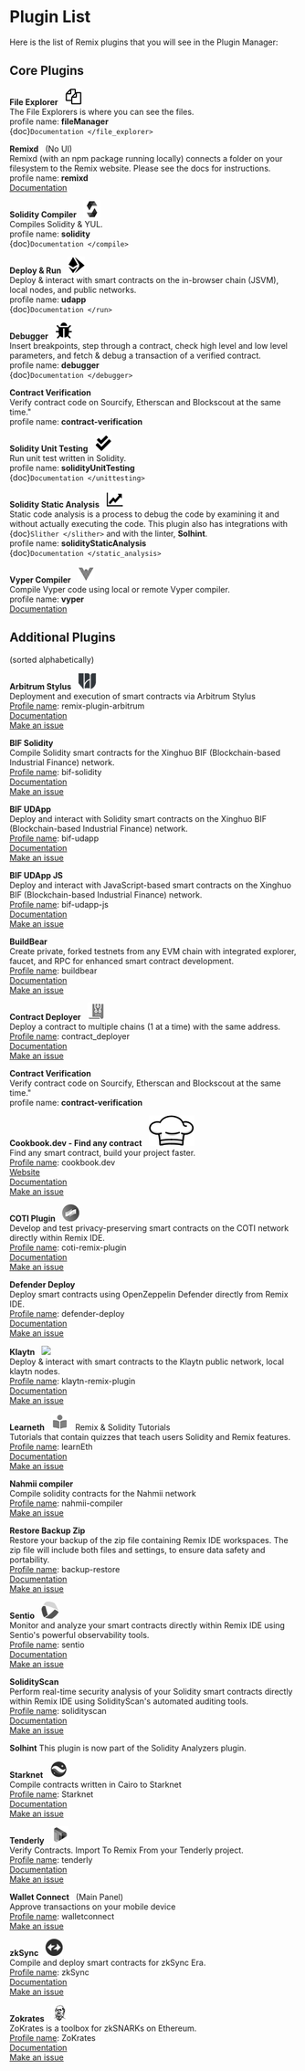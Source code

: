 # Plugin List

Here is the list of Remix plugins that you will see in the Plugin Manager:

## Core Plugins

**File Explorer** &nbsp; ![](images/pi-fe.png)<br>
The File Explorers is where you can see the files.<br>
profile name: **fileManager**
<br>{doc}`Documentation </file_explorer>`

**Remixd** &nbsp; (No UI)
<br>Remixd (with an npm package running locally) connects a folder on your filesystem to the Remix website. Please see the docs for instructions.
<br>profile name: **remixd**
<br>[Documentation](https://remix-ide.readthedocs.io/en/latest/remixd.html)

**Solidity Compiler** &nbsp; ![](images/pi-sol.png)<br>
Compiles Solidity & YUL.
<br>profile name: **solidity**
<br>{doc}`Documentation </compile>`

**Deploy & Run** &nbsp; ![](images/pi-deploy.png)<br>
Deploy & interact with smart contracts on the in-browser chain (JSVM), local nodes, and public networks.
<br>profile name: **udapp**
<br>{doc}`Documentation </run>`

**Debugger** &nbsp; ![](images/pi-debug.png)<br>
Insert breakpoints, step through a contract, check high level and low level parameters, and fetch & debug a transaction of a verified contract.
<br>profile name: **debugger**
<br>{doc}`Documentation </debugger>`

**Contract Verification** &nbsp;<br>
Verify contract code on Sourcify, Etherscan and Blockscout at the same time."
<br>profile name: **contract-verification**

**Solidity Unit Testing** &nbsp; ![](images/pi-sut.png)<br>
Run unit test written in Solidity.
<br>profile name: **solidityUnitTesting**
<br>{doc}`Documentation </unittesting>`

**Solidity Static Analysis** &nbsp; ![](images/pi-static.png)<br>
Static code analysis is a process to debug the code by examining it and without actually executing the code. This plugin also has integrations with {doc}`Slither </slither>` and with the linter, **Solhint**.
<br>profile name: **solidityStaticAnalysis**
<br>{doc}`Documentation </static_analysis>`

**Vyper Compiler** &nbsp; ![](images/pi-vyper.png) &nbsp;
<br>Compile Vyper code using local or remote Vyper compiler.
<br>profile name: **vyper**
<br>[Documentation](https://remix-ide.readthedocs.io/en/latest/vyper.html)

## Additional Plugins

(sorted alphabetically)

**Arbitrum Stylus** &nbsp; ![](images/pi-welldone1.png)<br>
Deployment and execution of smart contracts via Arbitrum Stylus
<br>[Profile name](https://remix-plugin-arbitrum.welldonestudio.io): remix-plugin-arbitrum
<br>[Documentation](https://docs.welldonestudio.io/code)
<br>[Make an issue](https://github.com/dsrvlabs/arbitrum-stylus/issues)

**BIF Solidity** &nbsp;<br>
Compile Solidity smart contracts for the Xinghuo BIF (Blockchain-based Industrial Finance) network.
<br>[Profile name](https://bif.remix-project.cn/solidity-compiler/): bif-solidity
<br>[Documentation](https://github.com/caict-4iot-dev/remix-bif-plugins/blob/main/apps/solidity-compiler/README.md)
<br>[Make an issue](https://github.com/caict-4iot-dev/remix-bif-plugins/issues)

**BIF UDApp** &nbsp;<br>
Deploy and interact with Solidity smart contracts on the Xinghuo BIF (Blockchain-based Industrial Finance) network.
<br>[Profile name](https://bif.remix-project.cn/udapp/): bif-udapp
<br>[Documentation](https://github.com/caict-4iot-dev/remix-bif-plugins/blob/main/apps/udapp/README.md)
<br>[Make an issue](https://github.com/caict-4iot-dev/remix-bif-plugins/issues)

**BIF UDApp JS** &nbsp; <br>
Deploy and interact with JavaScript-based smart contracts on the Xinghuo BIF (Blockchain-based Industrial Finance) network.
<br>[Profile name](https://bif.remix-project.cn/udapp-js/): bif-udapp-js
<br>[Documentation](https://github.com/caict-4iot-dev/remix-bif-plugins/blob/main/apps/udapp-js/README.md)
<br>[Make an issue](https://github.com/caict-4iot-dev/remix-bif-plugins/issues)

**BuildBear** &nbsp; <br>
Create private, forked testnets from any EVM chain with integrated explorer, faucet, and RPC for enhanced smart contract development.
<br>[Profile name](https://remix-plugin.buildbear.io): buildbear
<br>[Documentation](https://www.buildbear.io/resources/guides-and-tutorials/remix_plugin)
<br>[Make an issue](https://github.com/BuildBear/remix-plugin/issues)

**Contract Deployer** &nbsp; ![](images/pi-deployer.png)<br>
Deploy a contract to multiple chains (1 at a time) with the same address.
<br>[Profile name](https://github.com/groksmith/remix-contract-deployer-plugin): contract_deployer
<br>[Documentation](https://github.com/groksmith/remix-contract-deployer-plugin#getting-started-with-contract-deployer-plugin)
<br>[Make an issue](https://github.com/groksmith/remix-contract-deployer-plugin/issues)

**Contract Verification** &nbsp;<br>
Verify contract code on Sourcify, Etherscan and Blockscout at the same time."
<br>profile name: **contract-verification**

**Cookbook.dev - Find any contract** &nbsp; ![](images/cookbook.svg)<br>
Find any smart contract, build your project faster.
<br>[Profile name](https://github.com/ethereum/remix-plugins-directory/tree/master/plugins/cookbook.dev): cookbook.dev
<br>[Website](https://ai.cookbook.dev/)
<br>[Documentation](https://github.com/CookbookDev/cookbook-remix-plugin)
<br>[Make an issue](https://github.com/CookbookDev/cookbook-remix-plugin/issues)

**COTI Plugin** &nbsp; ![](images/pi-coti.png)<br>
Develop and test privacy-preserving smart contracts on the COTI network directly within Remix IDE.
<br>[Profile name](https://github.com/coti-io/coti-remix-plugin): coti-remix-plugin
<br>[Documentation](https://docs.coti.io/coti-documentation/running-a-coti-node)
<br>[Make an issue](https://github.com/coti-io/coti-remix-plugin/issues)

**Defender Deploy** &nbsp;<br>
Deploy smart contracts using OpenZeppelin Defender directly from Remix IDE.
<br>[Profile name](https://remix.ethereum.org/#activate=defender-deploy): defender-deploy
<br>[Documentation](https://docs.openzeppelin.com/defender/remix-plugin)
<br>[Make an issue](https://github.com/OpenZeppelin/defender-deploy-plugin/issues)

**Klaytn** &nbsp; ![](images/pi-klaytn.png)
<br>Deploy & interact with smart contracts to the Klaytn public network, local klaytn nodes.
<br>[Profile name](https://github.com/ethereum/remix-plugins-directory/blob/master/plugins/klaytn/profile.json): klaytn-remix-plugin
<br>[Documentation](https://github.com/klaytn-ozys/plug-and-klay)
<br>[Make an issue](https://github.com/klaytn-ozys/plug-and-klay/issues)

**Learneth** &nbsp; ![](images/pi-learneth.png) &nbsp; Remix & Solidity Tutorials
<br>Tutorials that contain quizzes that teach users Solidity and Remix features.
<br>[Profile name](https://github.com/ethereum/remix-plugins-directory/blob/master/plugins/learneth/profile.json): learnEth
<br>[Documentation](https://remix-learneth-plugin.readthedocs.io/en/latest/index.html)
<br>[Make an issue](https://github.com/bunsenstraat/remix-learneth-plugin/issues)

**Nahmii compiler** &nbsp;
<br>Compile solidity contracts for the Nahmii network
<br>[Profile name](https://github.com/ethereum/remix-plugins-directory/blob/master/plugins/nahmii/profile.json): nahmii-compiler
<br>[Make an issue](https://github.com/nahmii-community/remix-nahmii-compiler-plugin/issues)

**Restore Backup Zip** &nbsp;<br>
Restore your backup of the zip file containing Remix IDE workspaces. The zip file will include both files and settings, to ensure data safety and portability.
<br>[Profile name](https://remix.ethereum.org/#activate=backup-restore): backup-restore
<br>[Documentation](https://remix-ide.readthedocs.io/en/latest/backup_restore.html)
<br>[Make an issue](https://github.com/ethereum/remix-project/issues)

**Sentio** &nbsp; ![](images/pi-sentio.png)<br>
Monitor and analyze your smart contracts directly within Remix IDE using Sentio's powerful observability tools.
<br>[Profile name](https://remix.ethereum.org/#activate=sentio): sentio
<br>[Documentation](https://docs.sentio.xyz/docs/remix-ide-plugin)
<br>[Make an issue](https://github.com/sentioxyz/remix-plugin/issues)

**SolidityScan** &nbsp;<br>
Perform real-time security analysis of your Solidity smart contracts directly within Remix IDE using SolidityScan's automated auditing tools.
<br>[Profile name](https://remix.ethereum.org/#activate=solidityscan): solidityscan
<br>[Documentation](https://docs.solidityscan.com/remix/)
<br>[Make an issue](https://github.com/ethereum/remix-project/issues)

**Solhint**
This plugin is now part of the Solidity Analyzers plugin.

**Starknet** &nbsp; ![](images/pi-starknet.png) &nbsp;
<br>Compile contracts written in Cairo to Starknet
<br>[Profile name](https://github.com/ethereum/remix-plugins-directory/blob/master/plugins/starknet-cairo1-compiler/profile.json): Starknet
<br>[Documentation](https://github.com/NethermindEth/starknet-remix-plugin)
<br>[Make an issue](https://github.com/NethermindEth/starknet-remix-plugin/issues)

**Tenderly** &nbsp; ![](images/pi-tenderly.png)
<br>Verify Contracts. Import To Remix From your Tenderly project.
<br>[Profile name](https://github.com/ethereum/remix-plugins-directory/blob/master/plugins/tenderly/profile.json): tenderly
<br>[Documentation](https://docs.tenderly.co/monitoring/integrations#remix)
<br>[Make an issue](/issues)

**Wallet Connect** &nbsp; (Main Panel)
<br>Approve transactions on your mobile device
<br>[Profile name](https://github.com/ethereum/remix-plugins-directory/blob/master/plugins/wallet-connect/profile.json): walletconnect
<br>[Make an issue](https://github.com/yann300/remix-walletconnect/issues)

**zkSync** &nbsp; ![](images/pi-zksync.png) &nbsp;
<br>Compile and deploy smart contracts for zkSync Era.
<br>[Profile name](https://zksync-remix-plugin.zksync.io/): zkSync
<br>[Documentation](https://github.com/matter-labs/zksync-remix-plugin)
<br>[Make an issue](https://github.com/matter-labs/zksync-remix-plugin/issues)

**Zokrates** &nbsp; ![](images/pi-zok.png) &nbsp;
<br>ZoKrates is a toolbox for zkSNARKs on Ethereum.
<br>[Profile name](https://github.com/ethereum/remix-plugins-directory/blob/master/plugins/zokrates/profile.json): ZoKrates
<br>[Documentation](https://zokrates.github.io/)
<br>[Make an issue](https://github.com/Zokrates/zokrates-remix-plugin/issues)
